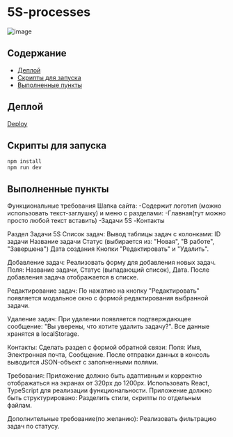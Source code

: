 # 5S-processes

![image](https://github.com/user-attachments/assets/475a6eea-cbea-4abd-bc83-f1b4ff02f5a8)

## Содержание

- [Деплой](#Деплой)
- [Скрипты для запуска](#Скрипты-для-запуска)
- [Выполненные пункты](#Выполненные-пункты)

## Деплой

[Deploy](https://aliakseidomut.github.io/5s-processes/)

## Скрипты для запуска

```
npm install
npm run dev
```

## Выполненные пункты

Функциональные требования
Шапка сайта:
-Содержит логотип (можно использовать текст-заглушку) и меню с разделами:
-Главная(тут можно просто любой текст вставить)
-Задачи 5S
-Контакты

Раздел Задачи 5S
Список задач:
Вывод таблицы задач с колонками:
ID задачи
Название задачи
Статус (выбирается из: "Новая", "В работе", "Завершена")
Дата создания
Кнопки "Редактировать" и "Удалить".


Добавление задач:
Реализовать форму для добавления новых задач.
Поля: Название задачи, Статус (выпадающий список), Дата.
После добавления задача отображается в списке.


Редактирование задач:
По нажатию на кнопку "Редактировать" появляется модальное окно с формой редактирования выбранной задачи.

Удаление задач:
При удалении появляется подтверждающее сообщение: "Вы уверены, что хотите удалить задачу?".
Все данные хранятся в localStorage.

Контакты:
Сделать раздел с формой обратной связи:
Поля: Имя, Электронная почта, Сообщение.
После отправки данных в консоль выводится JSON-объект с заполненными полями.

Требования:
Приложение должно быть адаптивным и корректно отображаться на экранах от 320px до 1200px.
Использовать React, TypeScript для реализации функциональности.
Приложение должно быть структурировано:
Разделить стили, скрипты по отдельным файлам.

Дополнительные требование(по желанию):
Реализовать фильтрацию задач по статусу.
